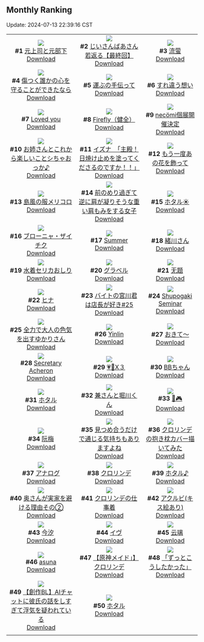 ## Monthly Ranking
Update: 2024-07-13 22:39:16 CST

|      |      |      |
| :----: | :----: | :----: |
| ![](https://i.pixiv.re/c/240x480/img-master/img/2024/06/15/00/03/16/119640302_p0_master1200.jpg)<br>**#1** [元上司と元部下](https://www.pixiv.net/artworks/119640302)<br>[Download](https://i.pixiv.re/img-original/img/2024/06/15/00/03/16/119640302_p0.jpg) | ![](https://i.pixiv.re/c/240x480/img-master/img/2024/06/15/12/57/10/119650997_p0_master1200.jpg)<br>**#2** [じいさんばあさん若返る【最終回】](https://www.pixiv.net/artworks/119650997)<br>[Download](https://i.pixiv.re/img-original/img/2024/06/15/12/57/10/119650997_p0.png) | ![](https://i.pixiv.re/c/240x480/img-master/img/2024/06/15/00/02/24/119640233_p0_master1200.jpg)<br>**#3** [流萤](https://www.pixiv.net/artworks/119640233)<br>[Download](https://i.pixiv.re/img-original/img/2024/06/15/00/02/24/119640233_p0.jpg) |
| ![](https://i.pixiv.re/c/240x480/img-master/img/2024/06/15/00/00/31/119639984_p0_master1200.jpg)<br>**#4** [傷つく誰かの心を守ることができたなら](https://www.pixiv.net/artworks/119639984)<br>[Download](https://i.pixiv.re/img-original/img/2024/06/15/00/00/31/119639984_p0.png) | ![](https://i.pixiv.re/c/240x480/img-master/img/2024/06/15/22/30/04/119668563_p0_master1200.jpg)<br>**#5** [運ぶの手伝って](https://www.pixiv.net/artworks/119668563)<br>[Download](https://i.pixiv.re/img-original/img/2024/06/15/22/30/04/119668563_p0.jpg) | ![](https://i.pixiv.re/c/240x480/img-master/img/2024/06/15/00/00/27/119639966_p0_master1200.jpg)<br>**#6** [すれ違う想い](https://www.pixiv.net/artworks/119639966)<br>[Download](https://i.pixiv.re/img-original/img/2024/06/15/00/00/27/119639966_p0.png) |
| ![](https://i.pixiv.re/c/240x480/img-master/img/2024/06/15/00/08/44/119640555_p0_master1200.jpg)<br>**#7** [Loved you](https://www.pixiv.net/artworks/119640555)<br>[Download](https://i.pixiv.re/img-original/img/2024/06/15/00/08/44/119640555_p0.jpg) | ![](https://i.pixiv.re/c/240x480/img-master/img/2024/06/14/23/15/46/119638451_p0_master1200.jpg)<br>**#8** [Firefly（健全）](https://www.pixiv.net/artworks/119638451)<br>[Download](https://i.pixiv.re/img-original/img/2024/06/14/23/15/46/119638451_p0.png) | ![](https://i.pixiv.re/c/240x480/img-master/img/2024/06/15/00/00/29/119639975_p0_master1200.jpg)<br>**#9** [necömi個展開催決定](https://www.pixiv.net/artworks/119639975)<br>[Download](https://i.pixiv.re/img-original/img/2024/06/15/00/00/29/119639975_p0.png) |
| ![](https://i.pixiv.re/c/240x480/img-master/img/2024/06/15/00/00/21/119639946_p0_master1200.jpg)<br>**#10** [お姉さんとこれから楽しいことシちゃおっか♪](https://www.pixiv.net/artworks/119639946)<br>[Download](https://i.pixiv.re/img-original/img/2024/06/15/00/00/21/119639946_p0.jpg) | ![](https://i.pixiv.re/c/240x480/img-master/img/2024/06/16/08/00/07/119680513_p0_master1200.jpg)<br>**#11** [イズナ　「主殿！日焼け止めを塗ってくださるのですか！！」](https://www.pixiv.net/artworks/119680513)<br>[Download](https://i.pixiv.re/img-original/img/2024/06/16/08/00/07/119680513_p0.jpg) | ![](https://i.pixiv.re/c/240x480/img-master/img/2024/06/16/00/01/08/119671898_p0_master1200.jpg)<br>**#12** [もう一度あの花を飾って](https://www.pixiv.net/artworks/119671898)<br>[Download](https://i.pixiv.re/img-original/img/2024/06/16/00/01/08/119671898_p0.jpg) |
| ![](https://i.pixiv.re/c/240x480/img-master/img/2024/06/15/05/00/04/119646047_p0_master1200.jpg)<br>**#13** [島風の服メリコロ](https://www.pixiv.net/artworks/119646047)<br>[Download](https://i.pixiv.re/img-original/img/2024/06/15/05/00/04/119646047_p0.jpg) | ![](https://i.pixiv.re/c/240x480/img-master/img/2024/06/15/19/42/10/119662865_p0_master1200.jpg)<br>**#14** [前のめり過ぎて逆に肩が凝りそうな重い肩もみをする女子](https://www.pixiv.net/artworks/119662865)<br>[Download](https://i.pixiv.re/img-original/img/2024/06/15/19/42/10/119662865_p0.jpg) | ![](https://i.pixiv.re/c/240x480/img-master/img/2024/06/14/00/00/25/119611543_p0_master1200.jpg)<br>**#15** [ホタル☀️](https://www.pixiv.net/artworks/119611543)<br>[Download](https://i.pixiv.re/img-original/img/2024/06/14/00/00/25/119611543_p0.jpg) |
| ![](https://i.pixiv.re/c/240x480/img-master/img/2024/06/15/00/00/45/119640028_p0_master1200.jpg)<br>**#16** [ブローニャ・ザイチク](https://www.pixiv.net/artworks/119640028)<br>[Download](https://i.pixiv.re/img-original/img/2024/06/15/00/00/45/119640028_p0.jpg) | ![](https://i.pixiv.re/c/240x480/img-master/img/2024/06/15/18/09/22/119660385_p0_master1200.jpg)<br>**#17** [Summer](https://www.pixiv.net/artworks/119660385)<br>[Download](https://i.pixiv.re/img-original/img/2024/06/15/18/09/22/119660385_p0.jpg) | ![](https://i.pixiv.re/c/240x480/img-master/img/2024/06/15/08/07/57/119648318_p0_master1200.jpg)<br>**#18** [緒川さん](https://www.pixiv.net/artworks/119648318)<br>[Download](https://i.pixiv.re/img-original/img/2024/06/15/08/07/57/119648318_p0.png) |
| ![](https://i.pixiv.re/c/240x480/img-master/img/2024/06/15/00/00/24/119639952_p0_master1200.jpg)<br>**#19** [水着セリカおしり](https://www.pixiv.net/artworks/119639952)<br>[Download](https://i.pixiv.re/img-original/img/2024/06/15/00/00/24/119639952_p0.png) | ![](https://i.pixiv.re/c/240x480/img-master/img/2024/06/15/17/31/01/119659249_p0_master1200.jpg)<br>**#20** [グラベル](https://www.pixiv.net/artworks/119659249)<br>[Download](https://i.pixiv.re/img-original/img/2024/06/15/17/31/01/119659249_p0.jpg) | ![](https://i.pixiv.re/c/240x480/img-master/img/2024/06/13/11/33/25/119594735_p0_master1200.jpg)<br>**#21** [无题](https://www.pixiv.net/artworks/119594735)<br>[Download](https://i.pixiv.re/img-original/img/2024/06/13/11/33/25/119594735_p0.png) |
| ![](https://i.pixiv.re/c/240x480/img-master/img/2024/06/15/17/50/56/119659734_p0_master1200.jpg)<br>**#22** [ヒナ](https://www.pixiv.net/artworks/119659734)<br>[Download](https://i.pixiv.re/img-original/img/2024/06/15/17/50/56/119659734_p0.jpg) | ![](https://i.pixiv.re/c/240x480/img-master/img/2024/06/15/10/26/26/119650500_p0_master1200.jpg)<br>**#23** [バイトの宮川君は店長が好き#25](https://www.pixiv.net/artworks/119650500)<br>[Download](https://i.pixiv.re/img-original/img/2024/06/15/10/26/26/119650500_p0.png) | ![](https://i.pixiv.re/c/240x480/img-master/img/2024/06/14/11/19/37/119621804_p0_master1200.jpg)<br>**#24** [Shupogaki Seminar](https://www.pixiv.net/artworks/119621804)<br>[Download](https://i.pixiv.re/img-original/img/2024/06/14/11/19/37/119621804_p0.png) |
| ![](https://i.pixiv.re/c/240x480/img-master/img/2024/06/16/22/35/04/119703933_p0_master1200.jpg)<br>**#25** [全力で大人の色気を出すゆかりさん](https://www.pixiv.net/artworks/119703933)<br>[Download](https://i.pixiv.re/img-original/img/2024/06/16/22/35/04/119703933_p0.jpg) | ![](https://i.pixiv.re/c/240x480/img-master/img/2024/06/15/23/34/10/119670822_p0_master1200.jpg)<br>**#26** [Yinlin](https://www.pixiv.net/artworks/119670822)<br>[Download](https://i.pixiv.re/img-original/img/2024/06/15/23/34/10/119670822_p0.jpg) | ![](https://i.pixiv.re/c/240x480/img-master/img/2024/06/15/18/11/21/119660440_p0_master1200.jpg)<br>**#27** [おきて～](https://www.pixiv.net/artworks/119660440)<br>[Download](https://i.pixiv.re/img-original/img/2024/06/15/18/11/21/119660440_p0.jpg) |
| ![](https://i.pixiv.re/c/240x480/img-master/img/2024/06/14/16/30/01/119626611_p0_master1200.jpg)<br>**#28** [Secretary Acheron](https://www.pixiv.net/artworks/119626611)<br>[Download](https://i.pixiv.re/img-original/img/2024/06/14/16/30/01/119626611_p0.jpg) | ![](https://i.pixiv.re/c/240x480/img-master/img/2024/06/17/00/03/26/119707619_p0_master1200.jpg)<br>**#29** [💗💙X３](https://www.pixiv.net/artworks/119707619)<br>[Download](https://i.pixiv.re/img-original/img/2024/06/17/00/03/26/119707619_p0.jpg) | ![](https://i.pixiv.re/c/240x480/img-master/img/2024/06/14/21/02/14/119633985_p0_master1200.jpg)<br>**#30** [BBちゃん](https://www.pixiv.net/artworks/119633985)<br>[Download](https://i.pixiv.re/img-original/img/2024/06/14/21/02/14/119633985_p0.jpg) |
| ![](https://i.pixiv.re/c/240x480/img-master/img/2024/06/16/18/00/10/119693811_p0_master1200.jpg)<br>**#31** [ホタル](https://www.pixiv.net/artworks/119693811)<br>[Download](https://i.pixiv.re/img-original/img/2024/06/16/18/00/10/119693811_p0.jpg) | ![](https://i.pixiv.re/c/240x480/img-master/img/2024/06/14/00/00/22/119611529_p0_master1200.jpg)<br>**#32** [兼さんと堀川くん](https://www.pixiv.net/artworks/119611529)<br>[Download](https://i.pixiv.re/img-original/img/2024/06/14/00/00/22/119611529_p0.png) | ![](https://i.pixiv.re/c/240x480/img-master/img/2024/06/13/00/00/35/119584588_p0_master1200.jpg)<br>**#33** [🐰🎮](https://www.pixiv.net/artworks/119584588)<br>[Download](https://i.pixiv.re/img-original/img/2024/06/13/00/00/35/119584588_p0.jpg) |
| ![](https://i.pixiv.re/c/240x480/img-master/img/2024/06/15/13/48/19/119653264_p0_master1200.jpg)<br>**#34** [阮梅](https://www.pixiv.net/artworks/119653264)<br>[Download](https://i.pixiv.re/img-original/img/2024/06/15/13/48/19/119653264_p0.jpg) | ![](https://i.pixiv.re/c/240x480/img-master/img/2024/06/14/00/00/32/119611574_p0_master1200.jpg)<br>**#35** [見つめ合うだけで通じる気持ちもありますよね](https://www.pixiv.net/artworks/119611574)<br>[Download](https://i.pixiv.re/img-original/img/2024/06/14/00/00/32/119611574_p0.jpg) | ![](https://i.pixiv.re/c/240x480/img-master/img/2024/06/13/18/30/42/119601754_p0_master1200.jpg)<br>**#36** [クロリンデの抱き枕カバー描いてみた](https://www.pixiv.net/artworks/119601754)<br>[Download](https://i.pixiv.re/img-original/img/2024/06/13/18/30/42/119601754_p0.jpg) |
| ![](https://i.pixiv.re/c/240x480/img-master/img/2024/06/15/00/09/59/119640675_p0_master1200.jpg)<br>**#37** [アナログ](https://www.pixiv.net/artworks/119640675)<br>[Download](https://i.pixiv.re/img-original/img/2024/06/15/00/09/59/119640675_p0.jpg) | ![](https://i.pixiv.re/c/240x480/img-master/img/2024/06/14/15/51/26/119625951_p0_master1200.jpg)<br>**#38** [クロリンデ](https://www.pixiv.net/artworks/119625951)<br>[Download](https://i.pixiv.re/img-original/img/2024/06/14/15/51/26/119625951_p0.png) | ![](https://i.pixiv.re/c/240x480/img-master/img/2024/06/16/12/00/07/119685067_p0_master1200.jpg)<br>**#39** [ホタル♪](https://www.pixiv.net/artworks/119685067)<br>[Download](https://i.pixiv.re/img-original/img/2024/06/16/12/00/07/119685067_p0.jpg) |
| ![](https://i.pixiv.re/c/240x480/img-master/img/2024/06/15/00/07/04/119640552_p0_master1200.jpg)<br>**#40** [奥さんが実家を避ける理由その②](https://www.pixiv.net/artworks/119640552)<br>[Download](https://i.pixiv.re/img-original/img/2024/06/15/00/07/04/119640552_p0.jpg) | ![](https://i.pixiv.re/c/240x480/img-master/img/2024/06/17/16/53/48/119723581_p0_master1200.jpg)<br>**#41** [クロリンデの仕事着](https://www.pixiv.net/artworks/119723581)<br>[Download](https://i.pixiv.re/img-original/img/2024/06/17/16/53/48/119723581_p0.png) | ![](https://i.pixiv.re/c/240x480/img-master/img/2024/06/15/14/28/24/119655329_p0_master1200.jpg)<br>**#42** [アクルビ(キス絵あり)](https://www.pixiv.net/artworks/119655329)<br>[Download](https://i.pixiv.re/img-original/img/2024/06/15/14/28/24/119655329_p0.jpg) |
| ![](https://i.pixiv.re/c/240x480/img-master/img/2024/06/14/13/18/05/119623837_p0_master1200.jpg)<br>**#43** [今汐](https://www.pixiv.net/artworks/119623837)<br>[Download](https://i.pixiv.re/img-original/img/2024/06/14/13/18/05/119623837_p0.png) | ![](https://i.pixiv.re/c/240x480/img-master/img/2024/06/15/00/00/29/119639977_p0_master1200.jpg)<br>**#44** [イヴ](https://www.pixiv.net/artworks/119639977)<br>[Download](https://i.pixiv.re/img-original/img/2024/06/15/00/00/29/119639977_p0.jpg) | ![](https://i.pixiv.re/c/240x480/img-master/img/2024/06/16/21/25/22/119701027_p0_master1200.jpg)<br>**#45** [云璃](https://www.pixiv.net/artworks/119701027)<br>[Download](https://i.pixiv.re/img-original/img/2024/06/16/21/25/22/119701027_p0.jpg) |
| ![](https://i.pixiv.re/c/240x480/img-master/img/2024/06/14/00/14/29/119612288_p0_master1200.jpg)<br>**#46** [asuna](https://www.pixiv.net/artworks/119612288)<br>[Download](https://i.pixiv.re/img-original/img/2024/06/14/00/14/29/119612288_p0.jpg) | ![](https://i.pixiv.re/c/240x480/img-master/img/2024/06/15/00/29/04/119641326_p0_master1200.jpg)<br>**#47** [【原神メイド」】クロリンデ](https://www.pixiv.net/artworks/119641326)<br>[Download](https://i.pixiv.re/img-original/img/2024/06/15/00/29/04/119641326_p0.jpg) | ![](https://i.pixiv.re/c/240x480/img-master/img/2024/06/15/00/56/40/119642180_p0_master1200.jpg)<br>**#48** [「ずっとこうしたかった」](https://www.pixiv.net/artworks/119642180)<br>[Download](https://i.pixiv.re/img-original/img/2024/06/15/00/56/40/119642180_p0.jpg) |
| ![](https://i.pixiv.re/c/240x480/img-master/img/2024/06/15/12/00/33/119652268_p0_master1200.jpg)<br>**#49** [【創作BL】AIチャットに彼氏の話をしすぎて浮気を疑われている](https://www.pixiv.net/artworks/119652268)<br>[Download](https://i.pixiv.re/img-original/img/2024/06/15/12/00/33/119652268_p0.jpg) | ![](https://i.pixiv.re/c/240x480/img-master/img/2024/06/15/01/00/03/119642269_p0_master1200.jpg)<br>**#50** [ホタル](https://www.pixiv.net/artworks/119642269)<br>[Download](https://i.pixiv.re/img-original/img/2024/06/15/01/00/03/119642269_p0.jpg) |
|      |
